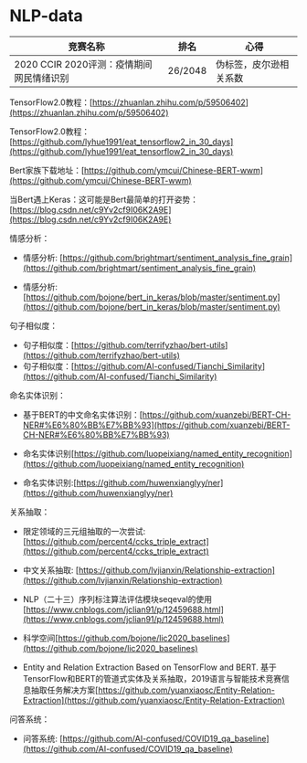 # NLP-data
竞赛名称 | 排名 | 心得  
-|-|-
2020 CCIR 2020评测：疫情期间网民情绪识别| 26/2048  | 伪标签，皮尔逊相关系数 |

TensorFlow2.0教程：[https://zhuanlan.zhihu.com/p/59506402](https://zhuanlan.zhihu.com/p/59506402)

TensorFlow2.0教程：[https://github.com/lyhue1991/eat_tensorflow2_in_30_days](https://github.com/lyhue1991/eat_tensorflow2_in_30_days)

Bert家族下载地址：[https://github.com/ymcui/Chinese-BERT-wwm](https://github.com/ymcui/Chinese-BERT-wwm)

当Bert遇上Keras：这可能是Bert最简单的打开姿势：[https://blog.csdn.net/c9Yv2cf9I06K2A9E](https://blog.csdn.net/c9Yv2cf9I06K2A9E)

情感分析：

* 情感分析: [https://github.com/brightmart/sentiment_analysis_fine_grain](https://github.com/brightmart/sentiment_analysis_fine_grain)

* 情感分析: [https://github.com/bojone/bert_in_keras/blob/master/sentiment.py](https://github.com/bojone/bert_in_keras/blob/master/sentiment.py)

句子相似度：

* 句子相似度：[https://github.com/terrifyzhao/bert-utils](https://github.com/terrifyzhao/bert-utils)
* 句子相似度：[https://github.com/AI-confused/Tianchi_Similarity](https://github.com/AI-confused/Tianchi_Similarity)

命名实体识别：

* 基于BERT的中文命名实体识别：[https://github.com/xuanzebi/BERT-CH-NER#%E6%80%BB%E7%BB%93](https://github.com/xuanzebi/BERT-CH-NER#%E6%80%BB%E7%BB%93)

* 命名实体识别[https://github.com/luopeixiang/named_entity_recognition](https://github.com/luopeixiang/named_entity_recognition)

* 命名实体识别:[https://github.com/huwenxianglyy/ner](https://github.com/huwenxianglyy/ner)

关系抽取：

* 限定领域的三元组抽取的一次尝试:[https://github.com/percent4/ccks_triple_extract](https://github.com/percent4/ccks_triple_extract)

* 中文关系抽取: [https://github.com/lvjianxin/Relationship-extraction](https://github.com/lvjianxin/Relationship-extraction)

* NLP（二十三）序列标注算法评估模块seqeval的使用[https://www.cnblogs.com/jclian91/p/12459688.html](https://www.cnblogs.com/jclian91/p/12459688.html)

* 科学空间[https://github.com/bojone/lic2020_baselines](https://github.com/bojone/lic2020_baselines)
* Entity and Relation Extraction Based on TensorFlow and BERT. 基于TensorFlow和BERT的管道式实体及关系抽取，2019语言与智能技术竞赛信息抽取任务解决方案[https://github.com/yuanxiaosc/Entity-Relation-Extraction](https://github.com/yuanxiaosc/Entity-Relation-Extraction)

问答系统：

* 问答系统: [https://github.com/AI-confused/COVID19_qa_baseline](https://github.com/AI-confused/COVID19_qa_baseline)


